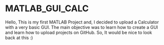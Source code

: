 # MATLAB_GUI_CALC
Hello, This is my first MATLAB Project and, I decided to upload a Calculator with a very basic GUI. The main objective was to learn how to create a GUI and learn how to upload projects on GitHub. So, It would be nice to look back at this :)
